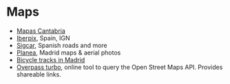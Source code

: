 # Maps
- [Mapas Cantabria](http://mapas.cantabria.es)
- [Iberpix](http://www.ign.es/iberpix2/visor/), Spain, IGN
- [Sigcar](http://beta.sigcar.es/), Spanish roads and more
- [Planea](http://www.madrid.org/cartografia/visorCartografia/html/visor.htm), Madrid maps & aerial photos
- [Bicycle tracks in Madrid](http://www.madrid.org/cs/Satellite?cid=1142330614123&pagename=PortalJoven%2FPage%2FJUVE_contenidoFinalMenuIzquierdo&rootpageid=1155285600540)
- [Overpass turbo](http://overpass-turbo.eu/), online tool to query the Open Street Maps API. Provides shareable links. 
